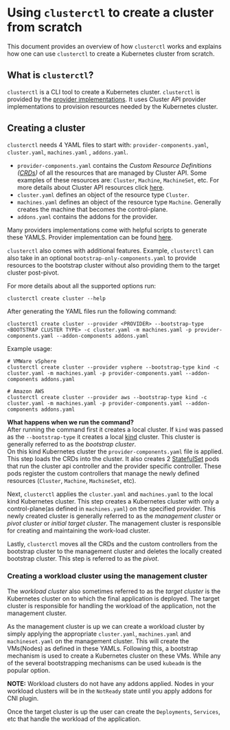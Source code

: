 # Using `clusterctl` to create a cluster from scratch

This document provides an overview of how `clusterctl` works and explains how one can use `clusterctl`
to create a Kubernetes cluster from scratch.

## What is `clusterctl`?

`clusterctl` is a CLI tool to create a Kubernetes cluster. `clusterctl` is provided by the [provider implementations](https://github.com/Kubernetes-sigs/cluster-api#provider-implementations).
It uses Cluster API provider implementations to provision resources needed by the Kubernetes cluster.

## Creating a cluster

`clusterctl` needs 4 YAML files to start with: `provider-components.yaml`, `cluster.yaml`, `machines.yaml` ,
`addons.yaml`.

* `provider-components.yaml` contains the *Custom Resource Definitions ([CRDs](https://Kubernetes.io/docs/concepts/extend-Kubernetes/api-extension/custom-resources/))* 
of all the resources that are managed by Cluster API. Some examples of these resources
are: `Cluster`, `Machine`, `MachineSet`, etc. For more details about Cluster API resources
click [here](https://cluster-api.sigs.k8s.io/common_code/architecture.html#cluster-api-resources).
* `cluster.yaml` defines an object of the resource type `Cluster`.
* `machines.yaml` defines an object of the resource type `Machine`. Generally creates the machine
that becomes the control-plane.
* `addons.yaml` contains the addons for the provider.

Many providers implementations come with helpful scripts to generate these YAMLS. Provider implementation
can be found [here](https://github.com/Kubernetes-sigs/cluster-api#provider-implementations).  

`clusterctl` also comes with additional features. Example, `clusterctl` can also take in an optional
`bootstrap-only-components.yaml` to provide resources to the bootstrap cluster without also providing them
to the target cluster post-pivot.

For more details about all the supported options run:

```
clusterctl create cluster --help
```

After generating the YAML files run the following command:

```
clusterctl create cluster --provider <PROVIDER> --bootstrap-type <BOOTSTRAP CLUSTER TYPE> -c cluster.yaml -m machines.yaml -p provider-components.yaml --addon-components addons.yaml
```

Example usage:

```
# VMWare vSphere
clusterctl create cluster --provider vsphere --bootstrap-type kind -c cluster.yaml -m machines.yaml -p provider-components.yaml --addon-components addons.yaml

# Amazon AWS
clusterctl create cluster --provider aws --bootstrap-type kind -c cluster.yaml -m machines.yaml -p provider-components.yaml --addon-components addons.yaml
```

**What happens when we run the command?**  
After running the command first it creates a local cluster. If `kind` was passed as the `--bootstrap-type`
it creates a local [kind](https://kind.sigs.k8s.io/) cluster. This cluster is generally referred to as the *bootstrap cluster*.  
On this kind Kubernetes cluster the `provider-components.yaml` file is applied. This step loads the CRDs into
the cluster. It also creates 2 [StatefulSet](https://Kubernetes.io/docs/concepts/workloads/controllers/statefulset/)
pods that run the cluster api controller and the provider specific controller. These pods register the custom
controllers that manage the newly defined resources (`Cluster`, `Machine`, `MachineSet`, etc).  

Next, `clusterctl` applies the `cluster.yaml` and `machines.yaml` to the local kind Kubernetes cluster. This
step creates a Kubernetes cluster with only a control-plane(as defined in `machines.yaml`) on the specified
provider. This newly created cluster is generally referred to as the *management cluster* or *pivot cluster*
or *initial target cluster*. The management cluster is responsible for creating and maintaining the work-load cluster.  
  
Lastly, `clusterctl` moves all the CRDs and the custom controllers from the bootstrap cluster to the
management cluster and deletes the locally created bootstrap cluster. This step is referred to as the *pivot*.

### Creating a workload cluster using the management cluster

The *workload cluster* also sometimes referred to as the *target cluster* is the Kubernetes cluster on to which
the final application is deployed. The target cluster is responsible for handling the workload of the application,
not the management cluster.

As the management cluster is up we can create a workload cluster by simply applying the appropriate
`cluster.yaml`, `machines.yaml` and `machineset.yaml` on the management cluster. This will create the VMs(Nodes)
as defined in these YAMLs. Following this, a bootstrap mechanism is used to create a Kubernetes cluster on these VMs.
While any of the several bootstrapping mechanisms can be used `kubeadm` is the popular option.

**NOTE:** Workload clusters do not have any addons applied. Nodes in your workload clusters will be in the `NotReady`
state until you apply addons for CNI plugin.
  
Once the target cluster is up the user can create the `Deployments`, `Services`, etc that handle the workload
of the application.  
